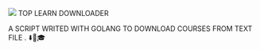 ![](Aspose.Words.40a632d1-67be-45bd-b034-325b8523b1e9.001.png) TOP LEARN DOWNLOADER 


A SCRIPT WRITED WITH GOLANG TO DOWNLOAD COURSES FROM 
TEXT FILE . 
⬇️📝🎓
